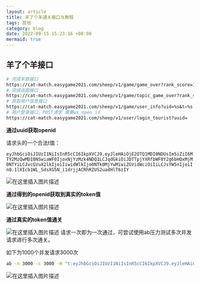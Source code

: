 ```yaml
---
layout: article
title: 羊了个羊通关接口与教程
tags: 其他
category: blog
date: 2022-09-15 15:23:16 +08:00
mermaid: true
---
```

## 羊了个羊接口

```bash
# 完成羊群接口
https://cat-match.easygame2021.com/sheep/v1/game/game_over?rank_score=1&rank_state=1&rank_time=%s&rank_role=1&skin=%s&t=%s
# 完成话题接口
https://cat-match.easygame2021.com/sheep/v1/game/topic_game_over?rank_score=1&rank_state=1&rank_time=%s&rank_role=2&skin=%s&t=%s
# 获取用户信息接口
https://cat-match.easygame2021.com/sheep/v1/game/user_info?uid=%s&t=%s
# 用户登录接口，POST请求 需要wx_open_id
https://cat-match.easygame2021.com/sheep/v1/user/login_tourist?uuid=
```

**通过uuid获取openid**

请求头的一个合法t值：

`eyJhbGciOiJIUzI1NiIsInR5cCI6IkpXVCJ9.eyJleHAiOjE2OTQ1MDI0NDUsIm5iZiI6MTY2MzQwMDI0NSwiaWF0IjoxNjYzMzk4NDQ1LCJqdGkiOiJDTTpjYXRfbWF0Y2g6bHQxMjM0NTYiLCJvcGVuX2lkIjoiIiwidWlkIjo0NTk0MjYwMiwiZGVidWciOiIiLCJsYW5nIjoiIn0.1lXIcb1WL_SdsXG5N_i1drjjACRhRZUS2uadHlT6zIY`


![在这里插入图片描述](https://img-blog.csdnimg.cn/537e3ea011674d1888e94ca5b1072a6f.png)

**通过得到的openid获取到真实的token值**

![在这里插入图片描述](https://img-blog.csdnimg.cn/ae2048a2726b4964a1a5f2777c987be3.png)

**通过真实的token值通关**


![在这里插入图片描述](https://img-blog.csdnimg.cn/04d88bb7175a448b946a8d42417314f1.png)
请求一次即为一次通过，可尝试使用ab压力测试多次并发请求进行多次通关。

如下为1000个并发请求3000次
```bash
ab -n 3000 -c 3000 -H "t:eyJhbGciOiJIUzI1NiIsInR5cCI6IkpXVCJ9.eyJleHAiOjE2OTQ0NDM3NjUsIm5iZiI6MTY2MzM0MTU2NSwiaWF0IjoxNjYzMzM5NzY1LCJqdGkiOiJDTTpjYXRfbWF0Y2g6bHQxMjM0NTYiLCJvcGVuX2lkIjoiIiwidWlkIjoxODYxMDc3OCwiZGVidWciOiIiLCJsYW5nIjoiIn0.ZxBXkjXtFlqJjtoXuQkSDa0QaRIc_FDMzHvT3jo8mF0" "https://cat-match.easygame2021.com/sheep/v1/game/game_over?rank_score=1&rank_state=1&rank_time=60&rank_role=1&skin=1"
```
![在这里插入图片描述](https://img-blog.csdnimg.cn/7f5eb966b69940b8a40043d00427cb51.png)


